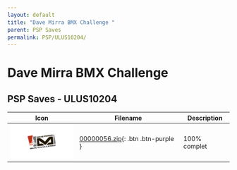 ```yaml
---
layout: default
title: "Dave Mirra BMX Challenge "
parent: PSP Saves
permalink: PSP/ULUS10204/
---
```

# Dave Mirra BMX Challenge 

## PSP Saves - ULUS10204

| Icon | Filename | Description |
|------|----------|-------------|
| ![Dave Mirra BMX Challenge ](ICON0.PNG) | [00000056.zip](00000056.zip){: .btn .btn-purple } | 100% complet |

